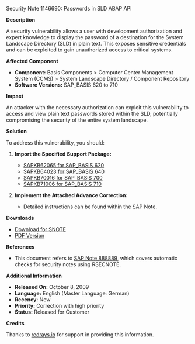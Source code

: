 Security Note 1146690: Passwords in SLD ABAP API

**Description**

A security vulnerability allows a user with development authorization and expert knowledge to display the password of a destination for the System Landscape Directory (SLD) in plain text. This exposes sensitive credentials and can be exploited to gain unauthorized access to critical systems.

**Affected Component**

- **Component:** Basis Components > Computer Center Management System (CCMS) > System Landscape Directory / Component Repository
- **Software Versions:** SAP_BASIS 620 to 710

**Impact**

An attacker with the necessary authorization can exploit this vulnerability to access and view plain text passwords stored within the SLD, potentially compromising the security of the entire system landscape.

**Solution**

To address this vulnerability, you should:

1. **Import the Specified Support Package:**
   - [SAPKB62065 for SAP_BASIS 620](https://me.sap.com/supportpackage/SAPKB62065)
   - [SAPKB64023 for SAP_BASIS 640](https://me.sap.com/supportpackage/SAPKB64023)
   - [SAPKB70016 for SAP_BASIS 700](https://me.sap.com/supportpackage/SAPKB70016)
   - [SAPKB71006 for SAP_BASIS 710](https://me.sap.com/supportpackage/SAPKB71006)

2. **Implement the Attached Advance Correction:**
   - Detailed instructions can be found within the SAP Note.

**Downloads**

- [Download for SNOTE](https://notesdownloads.sap.com/note/0040000006904512017)
- [PDF Version](https://userapps.support.sap.com/sap/support/sfm/notes/print/0001146690?language=en-US&token=538B30841C8490961E1F2B51C715A2B3)

**References**

- This document refers to [SAP Note 888889](https://me.sap.com/notes/888889), which covers automatic checks for security notes using RSECNOTE.

**Additional Information**

- **Released On:** October 8, 2009
- **Language:** English (Master Language: German)
- **Recency:** New
- **Priority:** Correction with high priority
- **Status:** Released for Customer

**Credits**

Thanks to [redrays.io](https://redrays.io) for support in providing this information.